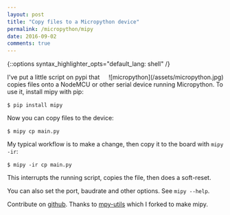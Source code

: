 ```yaml
---
layout: post
title: "Copy files to a Micropython device"
permalink: /micropython/mipy
date: 2016-09-02
comments: true
---
```

{::options syntax_highlighter_opts="default_lang: shell" /}

<div style="float: right" markdown="1">
![micropython](/assets/micropython.jpg)
</div>

I've put a little script on pypi that copies files onto a NodeMCU or other
serial device running Micropython. To use it, install mipy with pip:

    $ pip install mipy

Now you can copy files to the device:

    $ mipy cp main.py

My typical workflow is to make a change, then copy it to the board with `mipy
-ir`:

    $ mipy -ir cp main.py

This interrupts the running script, copies the file, then does a soft-reset.

You can also set the port, baudrate and other options. See `mipy --help`.

Contribute on [github](https://github.com/bcb/mipy). Thanks to
[mpy-utils](https://github.com/nickzoic/mpy-utils) which I forked to make mipy.
